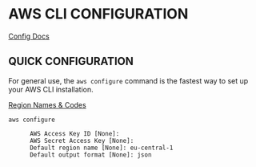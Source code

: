 # AWS CLI CONFIGURATION

[Config Docs](https://docs.aws.amazon.com/cli/latest/userguide/cli-chap-getting-started.html)


## QUICK CONFIGURATION

For general use, the `aws configure` command is the fastest way to set up your AWS CLI installation.

[Region Names & Codes](https://docs.aws.amazon.com/AWSEC2/latest/UserGuide/using-regions-availability-zones.html#concepts-available-regions)

```
aws configure

      AWS Access Key ID [None]: 
      AWS Secret Access Key [None]: 
      Default region name [None]: eu-central-1
      Default output format [None]: json
```

































